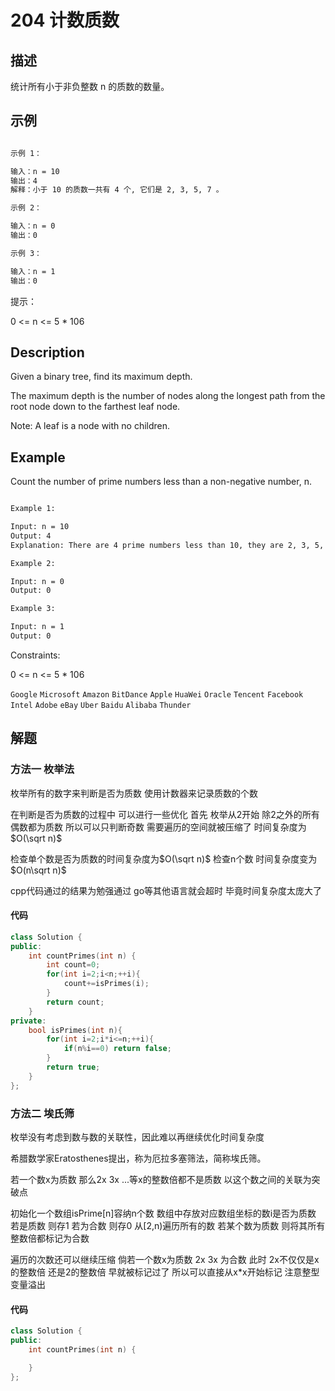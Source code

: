 # 204 计数质数

## 描述

统计所有小于非负整数 n 的质数的数量。

## 示例

```bash

示例 1：

输入：n = 10
输出：4
解释：小于 10 的质数一共有 4 个, 它们是 2, 3, 5, 7 。

示例 2：

输入：n = 0
输出：0

示例 3：

输入：n = 1
输出：0
``` 

提示：

0 <= n <= 5 * 106

## Description
Given a binary tree, find its maximum depth.

The maximum depth is the number of nodes along the longest path from the root node down to the farthest leaf node.

Note: A leaf is a node with no children.

## Example

Count the number of prime numbers less than a non-negative number, n.

```bash

Example 1:

Input: n = 10
Output: 4
Explanation: There are 4 prime numbers less than 10, they are 2, 3, 5, 7.

Example 2:

Input: n = 0
Output: 0

Example 3:

Input: n = 1
Output: 0
```

Constraints:

0 <= n <= 5 * 106

`Google` `Microsoft` `Amazon` `BitDance` `Apple` `HuaWei` `Oracle` `Tencent` `Facebook` `Intel` `Adobe` `eBay` `Uber` `Baidu` `Alibaba` `Thunder`

## 解题

### 方法一 枚举法

枚举所有的数字来判断是否为质数 使用计数器来记录质数的个数 

在判断是否为质数的过程中 可以进行一些优化 首先 枚举从2开始 除2之外的所有偶数都为质数 所以可以只判断奇数 需要遍历的空间就被压缩了 时间复杂度为$O(\sqrt n)$

检查单个数是否为质数的时间复杂度为$O(\sqrt n)$ 检查n个数 时间复杂度变为$O(n\sqrt n)$

cpp代码通过的结果为勉强通过 go等其他语言就会超时 毕竟时间复杂度太庞大了  

#### 代码
```C++
class Solution {
public:
    int countPrimes(int n) {
        int count=0;
        for(int i=2;i<n;++i){
            count+=isPrimes(i);
        }
        return count;
    }
private:
    bool isPrimes(int n){
        for(int i=2;i*i<=n;++i){
            if(n%i==0) return false;
        }
        return true;
    }
};
```

### 方法二 埃氏筛

枚举没有考虑到数与数的关联性，因此难以再继续优化时间复杂度

希腊数学家Eratosthenes提出，称为厄拉多塞筛法，简称埃氏筛。

若一个数x为质数 那么2x 3x ...等x的整数倍都不是质数 以这个数之间的关联为突破点

初始化一个数组isPrime[n]容纳n个数 数组中存放对应数组坐标的数i是否为质数 若是质数 则存1 若为合数 则存0 从[2,n)遍历所有的数 若某个数为质数 则将其所有整数倍都标记为合数

遍历的次数还可以继续压缩 倘若一个数x为质数 2x 3x 为合数 此时 2x不仅仅是x的整数倍 还是2的整数倍 早就被标记过了  所以可以直接从x*x开始标记  注意整型变量溢出

#### 代码

```C++
class Solution {
public:
    int countPrimes(int n) {

    }
};
```